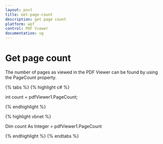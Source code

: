 ```yaml
---
layout: post
title: Get-page-count
description: get page count
platform: wpf
control: PDF Viewer
documentation: ug
---
```


# Get page count

The number of pages as viewed in the PDF Viewer can be found by using the PageCount property.

{% tabs %}
{% highlight c# %}

int count = pdfViewer1.PageCount;

{% endhighlight %}

{% highlight vbnet %}

Dim count As Integer = pdfViewer1.PageCount



{% endhighlight %}
{% endtabs %}